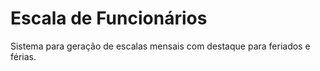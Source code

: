 # Escala de Funcionários

Sistema para geração de escalas mensais com destaque para feriados e férias.
